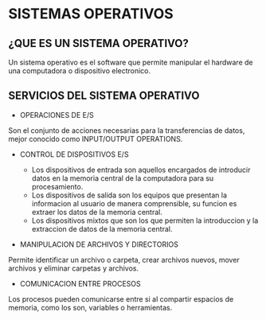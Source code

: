 # SISTEMAS OPERATIVOS 

## ¿QUE ES UN SISTEMA OPERATIVO?
Un sistema operativo es el software que permite manipular el hardware de una computadora o dispositivo electronico.

## SERVICIOS DEL SISTEMA OPERATIVO
- OPERACIONES DE E/S

Son el conjunto de acciones necesarias para la transferencias de datos, mejor conocido como INPUT/OUTPUT OPERATIONS.

- CONTROL DE DISPOSITIVOS E/S
   - Los dispositivos de entrada son aquellos encargados de introducir 
    datos en la memoria central de la computadora para su procesamiento.
   - Los dispositivos de salida son los equipos que presentan la 
    informacion al usuario de manera comprensible, su funcion es extraer 
    los datos de la memoria central.
   - Los dispositivos mixtos que son los que permiten la introduccion y 
    la extraccion de datos de la memoria central.

- MANIPULACION DE ARCHIVOS Y DIRECTORIOS 

Permite identificar un archivo o carpeta, crear archivos nuevos, mover archivos y eliminar carpetas y archivos.

- COMUNICACION ENTRE PROCESOS 

Los procesos pueden comunicarse entre si al compartir espacios de memoria, como los son, variables o herramientas.







